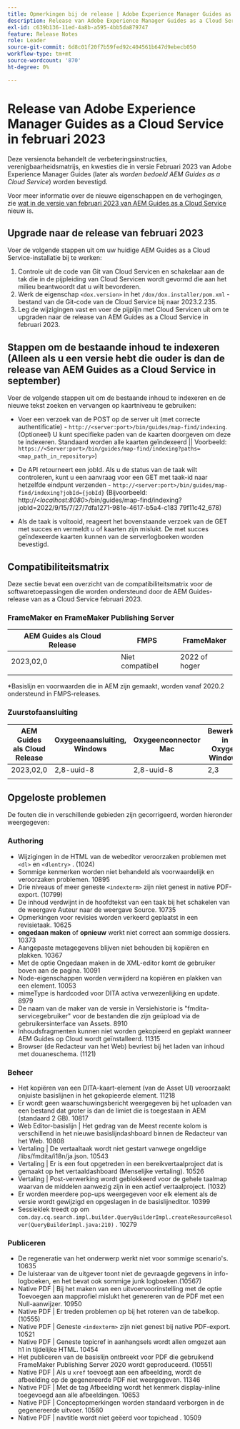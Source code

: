 ```yaml
---
title: Opmerkingen bij de release | Adobe Experience Manager Guides as a Cloud Service, release februari 2023
description: Release van Adobe Experience Manager Guides as a Cloud Service in februari
exl-id: c639b136-11ed-4a8b-a595-4bb5da879747
feature: Release Notes
role: Leader
source-git-commit: 6d8c01f20f7b59fed92c404561b647d9ebecb050
workflow-type: tm+mt
source-wordcount: '870'
ht-degree: 0%

---
```


# Release van Adobe Experience Manager Guides as a Cloud Service in februari 2023

Deze versienota behandelt de verbeteringsinstructies, verenigbaarheidsmatrijs, en kwesties die in versie Februari 2023 van Adobe Experience Manager Guides (later als *worden bedoeld AEM Guides as a Cloud Service*) worden bevestigd.

Voor meer informatie over de nieuwe eigenschappen en de verhogingen, zie [ wat in de versie van februari 2023 van AEM Guides as a Cloud Service ](whats-new-2023-2-0.md) nieuw is.

## Upgrade naar de release van februari 2023

Voer de volgende stappen uit om uw huidige AEM Guides as a Cloud Service-installatie bij te werken:
1. Controle uit de code van Git van Cloud Servicen en schakelaar aan de tak die in de pijpleiding van Cloud Servicen wordt gevormd die aan het milieu beantwoordt dat u wilt bevorderen.
2. Werk de eigenschap `<dox.version>` in het `/dox/dox.installer/pom.xml` -bestand van de Git-code van de Cloud Service bij naar 2023.2.235.
3. Leg de wijzigingen vast en voer de pijplijn met Cloud Servicen uit om te upgraden naar de release van AEM Guides as a Cloud Service in februari 2023.

## Stappen om de bestaande inhoud te indexeren (Alleen als u een versie hebt die ouder is dan de release van AEM Guides as a Cloud Service in september)

Voer de volgende stappen uit om de bestaande inhoud te indexeren en de nieuwe tekst zoeken en vervangen op kaartniveau te gebruiken:

* Voer een verzoek van de POST op de server uit (met correcte authentificatie) - `http://<server:port>/bin/guides/map-find/indexing`.
(Optioneel) U kunt specifieke paden van de kaarten doorgeven om deze te indexeren. Standaard worden alle kaarten geïndexeerd || Voorbeeld: `https://<Server:port>/bin/guides/map-find/indexing?paths=<map_path_in_repository>`)

* De API retourneert een jobId. Als u de status van de taak wilt controleren, kunt u een aanvraag voor een GET met taak-id naar hetzelfde eindpunt verzenden - `http://<server:port>/bin/guides/map-find/indexing?jobId={jobId}`
(Bijvoorbeeld: http://&lt;_localhost:8080_>/bin/guides/map-find/indexing?jobId=2022/9/15/7/27/7dfa1271-981e-4617-b5a4-c183 79f11c42_678)

* Als de taak is voltooid, reageert het bovenstaande verzoek van de GET met succes en vermeldt u of kaarten zijn mislukt. De met succes geïndexeerde kaarten kunnen van de serverlogboeken worden bevestigd.

## Compatibiliteitsmatrix

Deze sectie bevat een overzicht van de compatibiliteitsmatrix voor de softwaretoepassingen die worden ondersteund door de AEM Guides-release van as a Cloud Service februari 2023.

### FrameMaker en FrameMaker Publishing Server

| AEM Guides als Cloud Release | FMPS | FrameMaker |
| --- | --- | --- |
| 2023,02,0 | Niet compatibel | 2022 of hoger |
| | | |

*Basislijn en voorwaarden die in AEM zijn gemaakt, worden vanaf 2020.2 ondersteund in FMPS-releases.

### Zuurstofaansluiting

| AEM Guides als Cloud Release | Oxygeenaansluiting, Windows | Oxygeenconnector Mac | Bewerken in Oxygen Windows | Bewerken in Oxygen Mac |
| --- | --- | --- | --- | --- |
| 2023,02,0 | 2,8-uuid-8 | 2,8-uuid-8 | 2,3 | 2,3 |
|  |  |  |  |

## Opgeloste problemen

De fouten die in verschillende gebieden zijn gecorrigeerd, worden hieronder weergegeven:

### Authoring

* Wijzigingen in de HTML van de webeditor veroorzaken problemen met `<dl>` en `<dlentry>` . (1024)
* Sommige kenmerken worden niet behandeld als voorwaardelijk en veroorzaken problemen. 10895
* Drie niveaus of meer geneste `<indexterm>` zijn niet genest in native PDF-export. (10799)
* De inhoud verdwijnt in de hoofdtekst van een taak bij het schakelen van de weergave Auteur naar de weergave Source. 10735
* Opmerkingen voor revisies worden verkeerd geplaatst in een revisietaak. 10625
* **ongedaan maken** of **opnieuw** werkt niet correct aan sommige dossiers. 10373
* Aangepaste metagegevens blijven niet behouden bij kopiëren en plakken. 10367
* Met de optie Ongedaan maken in de XML-editor komt de gebruiker boven aan de pagina. 10091
* Node-eigenschappen worden verwijderd na kopiëren en plakken van een element. 10053
* mimeType is hardcoded voor DITA activa verwezenlijking en update. 8979
* De naam van de maker van de versie in Versiehistorie is &quot;fmdita-servicegebruiker&quot; voor de bestanden die zijn geüpload via de gebruikersinterface van Assets. 8910
* Inhoudsfragmenten kunnen niet worden gekopieerd en geplakt wanneer AEM Guides op Cloud wordt geïnstalleerd. 11315
* Browser (de Redacteur van het Web) bevriest bij het laden van inhoud met douaneschema. (1121)

### Beheer

* Het kopiëren van een DITA-kaart-element (van de Asset UI) veroorzaakt onjuiste basislijnen in het gekopieerde element. 11218
* Er wordt geen waarschuwingsbericht weergegeven bij het uploaden van een bestand dat groter is dan de limiet die is toegestaan in AEM (standaard 2 GB). 10817
* Web Editor-basislijn | Het gedrag van de Meest recente kolom is verschillend in het nieuwe basislijndashboard binnen de Redacteur van het Web. 10808
* Vertaling | De vertaaltaak wordt niet gestart vanwege ongeldige /libs/fmdita/i18n/ja.json. 10543
* Vertaling | Er is een fout opgetreden in een bereikvertaalproject dat is gemaakt op het vertaaldashboard (Menselijke vertaling). 10526
* Vertaling | Post-verwerking wordt geblokkeerd voor de gehele taalmap waarvan de middelen aanwezig zijn in een actief vertaalproject. (1032)
* Er worden meerdere pop-ups weergegeven voor elk element als de versie wordt gewijzigd en opgeslagen in de basislijneditor. 10399
* Sessieklek treedt op om `com.day.cq.search.impl.builder.QueryBuilderImpl.createResourceResolver(QueryBuilderImpl.java:210)` . 10279

### Publiceren

* De regeneratie van het onderwerp werkt niet voor sommige scenario&#39;s. 10635
* De luisteraar van de uitgever toont niet de gevraagde gegevens in info- logboeken, en het bevat ook sommige junk logboeken.(10567)
* Native PDF | Bij het maken van een uitvoervoorinstelling met de optie Toevoegen aan mapprofiel mislukt het genereren van de PDF met een Null-aanwijzer. 10950
* Native PDF | Er treden problemen op bij het roteren van de tabelkop. (10555)
* Native PDF | Geneste `<indexterm>` zijn niet genest bij native PDF-export. 10521
* Native PDF | Geneste topicref in aanhangsels wordt allen omgezet aan h1 in tijdelijke HTML. 10454
* Het publiceren van de basislijn ontbreekt voor PDF die gebruikend FrameMaker Publishing Server 2020 wordt geproduceerd. (10551)
* Native PDF | Als u `xref` toevoegt aan een afbeelding, wordt de afbeelding op de gegenereerde PDF niet weergegeven. 11346
* Native PDF | Met de tag Afbeelding wordt het kenmerk display-inline toegevoegd aan alle afbeeldingen. 10653
* Native PDF | Conceptopmerkingen worden standaard verborgen in de gegenereerde uitvoer. 10560
* Native PDF | navtitle wordt niet geëerd voor topichead . 10509
